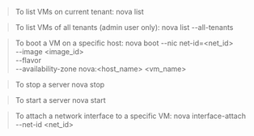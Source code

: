 > To list VMs on current tenant:
nova list

> To list VMs of all tenants (admin user only):
nova list --all-tenants

> To boot a VM on a specific host:
nova boot --nic net-id=<net_id> \
          --image <image_id> \
          --flavor <flavor> \
          --availability-zone nova:<host_name> <vm_name>

> To stop a server
nova stop <server>

> To start a server
nova start <server>

> To attach a network interface to a specific VM:
nova interface-attach --net-id <net_id> <server>
